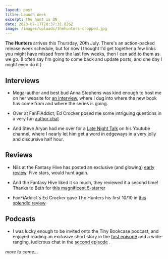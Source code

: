 ```yaml
---
layout: post
title: Launch Week
excerpt: The hunt is ON
date: 2023-07-17T20:37:31.826Z
image: /images/uploads/thehunters-cropped.jpg
---
```

**T﻿he Hunters** arrives this Thursday, 20th July. There's an action-packed release week schedule, but for now I thought I'd get together a few links you might have missed from the last few weeks, then I can add to them as we go. (I often say I'm going to come back and update posts, and one day I might even do it.)

## Interviews

- Mega-author and best bud Anna Stephens was kind enough to host me on her website for [an interview](https://anna-stephens.com/2023/05/21/author-interview-david-wragg-on-the-hunters/), where I dug into where the new book has come from and where the series is going.

- Over at FanFiAddict, Ed Crocker posed me some intriguing questions in a very fun [author chat](https://fanfiaddict.com/author-chat-david-wragg-articles-of-faith-tales-of-the-plains/)

- And Steve Aryan had me over for a [Late Night Talk](https://youtu.be/j1xqArYdUBE) on his Youtube channel, where I nearly let him get a word in edgeways in a very jolly and discursive half hour.

## Reviews

- Nils at the Fantasy Hive has posted an exclusive (and glowing) [early review](https://fantasy-hive.co.uk/2023/05/the-hunters-by-david-wragg-book-review/). Five stars, would hunt again.


- A﻿nd the Fantasy Hive liked it so much, they reviewed it a second time! Thanks to Beth for [this magnificent 5-starrer](https://fantasy-hive.co.uk/2023/06/the-hunters-by-david-wragg-book-review-2/)

- FanFiAddict's Ed Crocker gave The Hunters his first 10/10 in [this splendid review](https://fanfiaddict.com/review-the-hunters-tales-of-the-plains-book-1-by-david-wragg/) 


## Podcasts


- I﻿ was lucky enough to be invited onto the Tiny Bookcase podcast, and enjoyed reading an exclusive short story in the [first episode](https://www.buzzsprout.com/1129067/13145828-134-bitching-with-dave-wragg) and a wide-ranging, ludicrous chat in the [second episode](https://www.buzzsprout.com/1129067/13177966).

﻿_more to come..._
